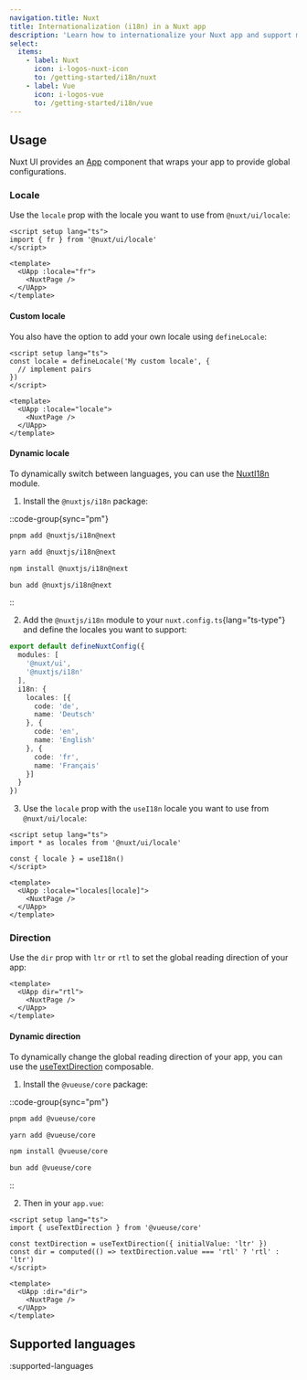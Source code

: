 ```yaml
---
navigation.title: Nuxt
title: Internationalization (i18n) in a Nuxt app
description: 'Learn how to internationalize your Nuxt app and support multi-directional support (LTR/RTL).'
select:
  items:
    - label: Nuxt
      icon: i-logos-nuxt-icon
      to: /getting-started/i18n/nuxt
    - label: Vue
      icon: i-logos-vue
      to: /getting-started/i18n/vue
---
```


## Usage

Nuxt UI provides an [App](/components/app) component that wraps your app to provide global configurations.

### Locale

Use the `locale` prop with the locale you want to use from `@nuxt/ui/locale`:

```vue [app.vue]
<script setup lang="ts">
import { fr } from '@nuxt/ui/locale'
</script>

<template>
  <UApp :locale="fr">
    <NuxtPage />
  </UApp>
</template>
```

#### Custom locale

You also have the option to add your own locale using `defineLocale`:

```vue [app.vue]
<script setup lang="ts">
const locale = defineLocale('My custom locale', {
  // implement pairs
})
</script>

<template>
  <UApp :locale="locale">
    <NuxtPage />
  </UApp>
</template>
```

#### Dynamic locale

To dynamically switch between languages, you can use the [NuxtI18n](https://i18n.nuxtjs.org/docs/getting-started) module.

1. Install the `@nuxtjs/i18n` package:

::code-group{sync="pm"}

```bash [pnpm]
pnpm add @nuxtjs/i18n@next
```

```bash [yarn]
yarn add @nuxtjs/i18n@next
```

```bash [npm]
npm install @nuxtjs/i18n@next
```

```bash [bun]
bun add @nuxtjs/i18n@next
```

::

2. Add the `@nuxtjs/i18n` module to your `nuxt.config.ts`{lang="ts-type"} and define the locales you want to support:

```ts [nuxt.config.ts]
export default defineNuxtConfig({
  modules: [
    '@nuxt/ui',
    '@nuxtjs/i18n'
  ],
  i18n: {
    locales: [{
      code: 'de',
      name: 'Deutsch'
    }, {
      code: 'en',
      name: 'English'
    }, {
      code: 'fr',
      name: 'Français'
    }]
  }
})
```

3. Use the `locale` prop with the `useI18n` locale you want to use from `@nuxt/ui/locale`:

```vue [app.vue]
<script setup lang="ts">
import * as locales from '@nuxt/ui/locale'

const { locale } = useI18n()
</script>

<template>
  <UApp :locale="locales[locale]">
    <NuxtPage />
  </UApp>
</template>
```

### Direction

Use the `dir` prop with `ltr` or `rtl` to set the global reading direction of your app:

```vue [app.vue]
<template>
  <UApp dir="rtl">
    <NuxtPage />
  </UApp>
</template>
```

#### Dynamic direction

To dynamically change the global reading direction of your app, you can use the [useTextDirection](https://vueuse.org/core/useTextDirection/) composable.

1. Install the `@vueuse/core` package:

::code-group{sync="pm"}

```bash [pnpm]
pnpm add @vueuse/core
```

```bash [yarn]
yarn add @vueuse/core
```

```bash [npm]
npm install @vueuse/core
```

```bash [bun]
bun add @vueuse/core
```

::

2. Then in your `app.vue`:

```vue [app.vue]
<script setup lang="ts">
import { useTextDirection } from '@vueuse/core'

const textDirection = useTextDirection({ initialValue: 'ltr' })
const dir = computed(() => textDirection.value === 'rtl' ? 'rtl' : 'ltr')
</script>

<template>
  <UApp :dir="dir">
    <NuxtPage />
  </UApp>
</template>
```

## Supported languages

:supported-languages
